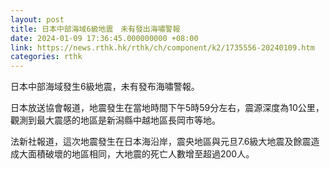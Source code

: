 ```yaml
---
layout: post
title: 日本中部海域6級地震　未有發出海嘯警報
date: 2024-01-09 17:36:45.000000000 +08:00
link: https://news.rthk.hk/rthk/ch/component/k2/1735556-20240109.htm
categories: rthk
---
```


日本中部海域發生6級地震，未有發布海嘯警報。

日本放送協會報道，地震發生在當地時間下午5時59分左右，震源深度為10公里，觀測到最大震感的地區是新潟縣中越地區長岡市等地。

法新社報道，這次地震發生在日本海沿岸，震央地區與元旦7.6級大地震及餘震造成大面積破壞的地區相同，大地震的死亡人數增至超過200人。
